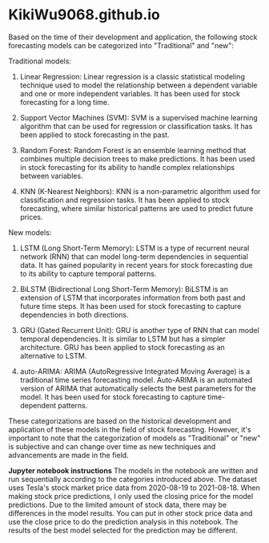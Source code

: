 # KikiWu9068.github.io
Based on the time of their development and application, the following stock forecasting models can be categorized into "Traditional" and "new":

Traditional models:
1. Linear Regression: Linear regression is a classic statistical modeling technique used to model the relationship between a dependent variable and one or more independent variables. It has been used for stock forecasting for a long time.

2. Support Vector Machines (SVM): SVM is a supervised machine learning algorithm that can be used for regression or classification tasks. It has been applied to stock forecasting in the past.

3. Random Forest: Random Forest is an ensemble learning method that combines multiple decision trees to make predictions. It has been used in stock forecasting for its ability to handle complex relationships between variables.

4. KNN (K-Nearest Neighbors): KNN is a non-parametric algorithm used for classification and regression tasks. It has been applied to stock forecasting, where similar historical patterns are used to predict future prices.

New models:
1. LSTM (Long Short-Term Memory): LSTM is a type of recurrent neural network (RNN) that can model long-term dependencies in sequential data. It has gained popularity in recent years for stock forecasting due to its ability to capture temporal patterns.

2. BiLSTM (Bidirectional Long Short-Term Memory): BiLSTM is an extension of LSTM that incorporates information from both past and future time steps. It has been used for stock forecasting to capture dependencies in both directions.

3. GRU (Gated Recurrent Unit): GRU is another type of RNN that can model temporal dependencies. It is similar to LSTM but has a simpler architecture. GRU has been applied to stock forecasting as an alternative to LSTM.

4. auto-ARIMA: ARIMA (AutoRegressive Integrated Moving Average) is a traditional time series forecasting model. Auto-ARIMA is an automated version of ARIMA that automatically selects the best parameters for the model. It has been used for stock forecasting to capture time-dependent patterns.

These categorizations are based on the historical development and application of these models in the field of stock forecasting. However, it's important to note that the categorization of models as "Traditional" or "new" is subjective and can change over time as new techniques and advancements are made in the field.

**Jupyter notebook instructions**
The models in the notebook are written and run sequentially according to the categories introduced above. The dataset uses Tesla's stock market price data from 2020-08-19 to 2021-08-18. When making stock price predictions, I only used the closing price for the model predictions. Due to the limited amount of stock data, there may be differences in the model results. You can put in other stock price data and use the close price to do the prediction analysis in this notebook. The results of the best model selected for the prediction may be different.

